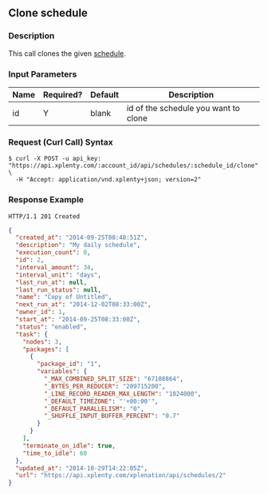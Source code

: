 ## Clone schedule

### Description
This call clones the given [schedule](https://github.com/xplenty/xplenty-api-doc-v2/blob/master/resources/schedule.md).

### Input Parameters

| Name | Required? | Default | Description                          |
| ---- | --------- | ------- | -----------                          |
| id   | Y         | blank   | id of the schedule you want to clone |

### Request (Curl Call) Syntax
```shell
$ curl -X POST -u api_key: "https://api.xplenty.com/:account_id/api/schedules/:schedule_id/clone" \
  -H "Accept: application/vnd.xplenty+json; version=2"
```

### Response Example
```HTTP
HTTP/1.1 201 Created
```

```json
{
  "created_at": "2014-09-25T08:48:51Z",
  "description": "My daily schedule",
  "execution_count": 0,
  "id": 2,
  "interval_amount": 34,
  "interval_unit": "days",
  "last_run_at": null,
  "last_run_status": null,
  "name": "Copy of Untitled",
  "next_run_at": "2014-12-02T08:33:00Z",
  "owner_id": 1,
  "start_at": "2014-09-25T08:33:00Z",
  "status": "enabled",
  "task": {
    "nodes": 3,
    "packages": [
      {
        "package_id": "1",
        "variables": {
          "_MAX_COMBINED_SPLIT_SIZE": "67108864",
          "_BYTES_PER_REDUCER": "209715200",
          "_LINE_RECORD_READER_MAX_LENGTH": "1024000",
          "_DEFAULT_TIMEZONE": "'+00:00'",
          "_DEFAULT_PARALLELISM": "0",
          "_SHUFFLE_INPUT_BUFFER_PERCENT": "0.7"
        }
      }
    ],
    "terminate_on_idle": true,
    "time_to_idle": 60
  },
  "updated_at": "2014-10-29T14:22:05Z",
  "url": "https://api.xplenty.com/xplenation/api/schedules/2"
}
```
